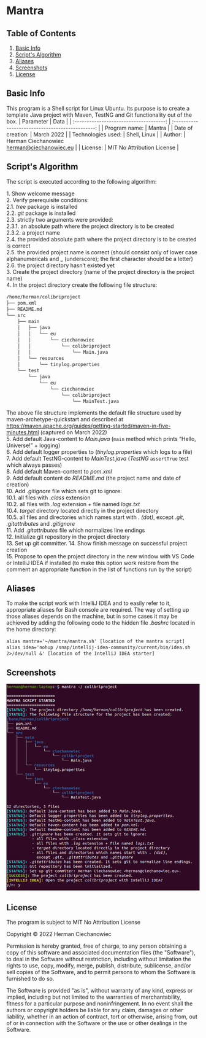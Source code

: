 # Mantra

## Table of Contents
1. [Basic Info](#Basic-Info)
2. [Script's Algorithm](#Scripts-Algorithm)
3. [Aliases]($Aliases)
4. [Screenshots](#Screenshots)
5. [License](#License)

## Basic Info
This program is a Shell script for Linux Ubuntu. Its purpose is to create a template Java project with Maven, TestNG and Git functionality out of the box.
| Parameter                               | Data                                             |
| :-------------------------------------: | :----------------------------------------------: |
| Program name:                           | Mantra                                           |
| Date of creation:                       | March 2022                                       |
| Technologies used:                      | Shell, Linux                                     |
| Author:                                 | Herman Ciechanowiec <br/> herman@ciechanowiec.eu |
| License:                                | MIT No Attribution License                       |

## Script's Algorithm
The script is executed according to the following algorithm:

1\. Show welcome message<br/>
2\. Verify prerequisite conditions:<br/>
2.1. _tree_ package is installed<br/>
2.2. _git_ package is installed<br/>
2.3. strictly two arguments were provided:<br/>
2.3.1. an absolute path where the project directory is to be created<br/>
2.3.2. a project name<br/>
2.4. the provided absolute path where the project directory is to be created is correct<br/>
2.5. the provided project name is correct (should consist only of lower case alphanumericals and _ (underscore); the first character should be a letter)<br/>
2.6. the project directory hasn’t existed yet<br/>
3\. Create the project directory (name of the project directory is the project name)<br/>
4\. In the project directory create the following file structure:<br/>
```
/home/herman/colibriproject
├── pom.xml
├── README.md
└── src
    ├── main
    │   ├── java
    │   │   └── eu
    │   │       └── ciechanowiec
    │   │           └── colibriproject
    │   │               └── Main.java
    │   └── resources
    │       └── tinylog.properties
    └── test
        └── java
            └── eu
                └── ciechanowiec
                    └── colibriproject
                        └── MainTest.java
```     
The above file structure implements the default file structure used by maven-archetype-quickstart and described at https://maven.apache.org/guides/getting-started/maven-in-five-minutes.html (captured on March 2022)<br/>
5\. Add default Java-content to _Main.java_ (`main` method which prints “Hello, Universe!” + logging)<br/>
6\. Add default logger properties to (_tinylog.properties_ which logs to a file)<br/>
7\. Add default TestNG-content to _MainTest.java_ (_TestNG_ `assertTrue` test which always passes)<br/>
8\. Add default Maven-content to _pom.xml_<br/>
9\. Add default content do _README.md_ (the project name and date of creation)<br/>
10\. Add _.gitignore_ file which sets git to ignore:<br/>
10.1. all files with _.class_ extension<br/>
10.2. all files with _.log_ extension + file named _logs.txt_<br/>
10.4. _target_ directory located directly in the project directory<br/>
10.5. all files and directories which names start with _. (dot)_, except _.git_, _.gitattributes_ and _.gitignore_<br/>
11. Add _.gitattributes_ file which normalizes line endings<br/>
12\. Initialize git repository in the project directory<br/>
13\. Set up git committer. 
14\. Show finish message on successful project creation<br/>
15\. Propose to open the project directory in the new window with VS Code or IntelliJ IDEA if installed (to make this option work restore from the comment an appropriate function in the list of functions run by the script)<br/>

## Aliases
To make the script work with IntelliJ IDEA and to easily refer to it, appropriate aliases for Bash console are required. The way of setting up those aliases depends on the machine, but in some cases it may be achieved by adding the following code to the hidden file _.bashrc_ located in the home directory:
```
alias mantra='~/mantra/mantra.sh' [location of the mantra script]
alias idea='nohup /snap/intellij-idea-community/current/bin/idea.sh 2>/dev/null &' [location of the IntelliJ IDEA starter]
```

## Screenshots
<kbd><img src="!presentation/1.png"></kbd><br/>

## License
The program is subject to MIT No Attribution License

Copyright © 2022 Herman Ciechanowiec

Permission is hereby granted, free of charge, to any person obtaining a copy of this
software and associated documentation files (the "Software"), to deal in the Software
without restriction, including without limitation the rights to use, copy, modify,
merge, publish, distribute, sublicense, and/or sell copies of the Software, and to
permit persons to whom the Software is furnished to do so.

The Software is provided "as is", without warranty of any kind, express or implied,
including but not limited to the warranties of merchantability, fitness for a
particular purpose and noninfringement. In no event shall the authors or copyright
holders be liable for any claim, damages or other liability, whether in an action
of contract, tort or otherwise, arising from, out of or in connection with the
Software or the use or other dealings in the Software.
